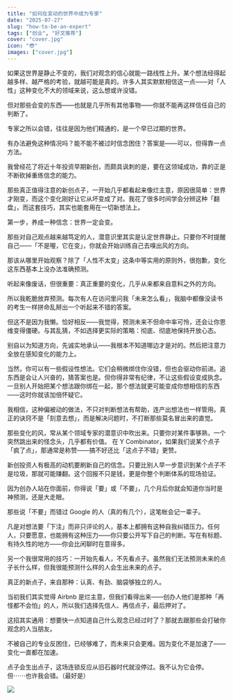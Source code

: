 ```yaml
---
title: "如何在变动的世界中成为专家"
date: "2025-07-27"
slug: "how-to-be-an-expert"
tags: ["创业", "好文推荐"]
cover: "cover.jpg"
icon: "😎"
images: ["cover.jpg"]
---
```

如果这世界是静止不变的，我们对观念的信心就能一路线性上升。某个想法经得起越多样、越严格的考验，就越可能是真的。许多人其实默默相信这一点——对「人性」这种变化不大的领域来说，这么想或许没错。



但对那些会变的东西——也就是几乎所有其他事物——你就不能再这样信任自己的判断了。



专家之所以会错，往往是因为他们精通的，是一个早已过期的世界。



有办法避免这种情况吗？能不能不被过时信念困住？答案是——可以，但得靠一点方法。



我曾经花了将近十年投资早期新创，而颇具讽刺的是，要在这领域成功，靠的正是不断砍掉重练信念的能力。



那些真正值得注意的新创点子，一开始几乎都看起来像烂主意，原因很简单：世界才刚变，而这个变化刚好让它从坏变成了对。我花了很多时间学会分辨这种「翻盘」，而这套技巧，其实也能套用在一切新想法上。



第一步，养成一种信念：世界一定会变。



那些对自己观点越来越笃定的人，潜意识里其实是认定世界静止。只要你不时提醒自己——「不是喔，它在变」，你就会开始训练自己去嗅出风的方向。



那该从哪里开始观察？除了「人性不太变」这条中等实用的原则外，很抱歉，变化这东西基本上没办法准确预测。



听起来像废话，但很重要：真正重要的变化，几乎从来都来自意料之外的方向。



所以我乾脆放弃预测。每次有人在访问里问我「未来怎么看」，我脑中都像没读书的考生一样拼命乱掰出一个听起来不错的答案。



但这不是因为我懒。恰好相反——我觉得，预测未来不但命中率可怜，还会让你思维变得僵硬。与其乱猜，不如选择更实际的策略：彻底、彻底地保持开放心态。



别自以为知道方向，先诚实地承认——我根本不知道哪边才是对的。然后把注意力全放在感知变化的能力上。



当然，你可以有一些假设性想法。它们会稍微绑住你没错，但也会驱动你前进。追东西是会让人兴奋的，猜答案也是。但你得非常有纪律，不让这些假设变成执念。
一旦别人开始把某个想法跟你绑在一起，那个想法就更可能变成你想相信的东西——这时你就该加倍怀疑它。



我相信，这种偏被动的做法，不只对判断想法有帮助，连产出想法也一样管用。真正的诀窍不是「刻意去想」，而是解决问题时，不打断那些莫名冒出来的直觉。



那些变化的风，常从某个领域专家的潜意识中吹出来。只要你对某件事够熟，一个突然跳出来的怪念头，几乎都有价值。
在 Y Combinator，如果我们说某个点子「疯了点」，那通常是称赞——搞不好还比「这点子不错」更赞。



新创投资人有极高的动机要刷新自己的信念。只要比别人早一步意识到某个点子不是垃圾，那就可能赚翻。这个回报不只是钱，更是你整个判断体系的现场验证。



因为创办人站在你面前，你得说「要」或「不要」，几个月后你就会知道你当时是神预测，还是大走眼。



那些说「不要」而错过 Google 的人（真的有几个），这笔帐会记一辈子。



凡是对想法要「下注」而非只评论的人，基本上都拥有这种自我纠错压力。任何人，只要愿意，也能拥有这种压力——你只要公开写下自己的判断。写在有标题、有持久性的地方——你会比闲聊时在意得多。



另一个我很常用的技巧：一开始先看人，不先看点子。虽然我们无法预测未来的点子长什么样，但我很能预测什么样的人会生出未来的点子。



真正的新点子，来自那种：认真、有劲、脑袋够独立的人。



当初我们其实觉得 Airbnb 是烂主意，但我们看得出来——创办人他们是那种「再怪都不会怕」的人，所以我们选择先信人、再信点子，最后押对了。



这招其实通用：想要快一点知道自己什么观念已经过时了？那就去跟那些会打破你观念的人当朋友。



不被自己的专业反困住，已经够难了，而未来只会更难。因为变化不是加速了——变化一直都在加速。



点子会生出点子，这场连锁反应从旧石器时代就没停过。我不认为它会停。
但⋯⋯也许我会错。（最好是）




![](https://prod-files-secure.s3.us-west-2.amazonaws.com/112d0858-5090-4d34-a606-b75eb8d65fd2/46476355-9cf3-4e99-9b7a-3531bc426380/1000202064.png?X-Amz-Algorithm=AWS4-HMAC-SHA256&X-Amz-Content-Sha256=UNSIGNED-PAYLOAD&X-Amz-Credential=ASIAZI2LB4662FB346YU%2F20250904%2Fus-west-2%2Fs3%2Faws4_request&X-Amz-Date=20250904T171143Z&X-Amz-Expires=3600&X-Amz-Security-Token=IQoJb3JpZ2luX2VjEPn%2F%2F%2F%2F%2F%2F%2F%2F%2F%2FwEaCXVzLXdlc3QtMiJGMEQCIHNbHBYCMCTE7dlWmF%2BniO95LkJzzjQgpV4FPojzWTueAiBZBnFKwoUZMfUAwSR%2BRyBdF9IrEkmvEX%2BcXcBP6eFBnir%2FAwhiEAAaDDYzNzQyMzE4MzgwNSIMhUaMOa9aWW8gb7AcKtwDoeOWDM2rGs7U8szhqzOwJRpx2dv1vzDkCpXcYLLHoR3fiKhU9ucpnddrvbghVtxBw7Axt1h%2FtZF%2FcHaCVHR2N9gB4TX2XPeUGsMS5hU%2BVOmBA0yJSCX%2BOZz%2FwY0FyVMIoYilHWhhpWugBRmbJcCgRICZvI9H3SpOxuReK8NZGBCUm5gHdyy28YJr2j2PcOaWtj7o4%2BD7Rrvs9%2Faj9oMtBEeuHSk4F3pwnrsx%2Bk1SO2CFqQpgonviT14YZdJhj%2BGHxA0oV7fPYPj%2BE%2Bri7x1faxH29No%2BgrwPVtTeMwdvj0Ywx8LitYFDsGkdBqe9HaW2%2BYe98Yrye01byXdW9Hc0tM%2Bse1%2FsCunM5crZrO%2BnPipoATpn1hx9lNTQgdutTjoCTrlK1EM98VR376a1wmeL8tI4ljPJxFVSTRPmAfQo0prUr7pDy7GhXPF0l41AboSDH7e7JUJuZTotDXQWoFZT0lG5fDN27wgtAtQvyPIu4hWWuvZ5hPZqJhnNl2BN3k0eajvGALFPceVulIt59vAwIq3GWFd2jqw%2BGbtBGaLfWiPd0eqo2fq2%2B29EdXGDfO19rVfkXIflMcgb5sKnhH4tPQnVwg4iEd%2F81Hj1xxLpIDR1R%2FIAdhYcq%2Frvu4Qw943nxQY6pgEwnJClkksy8skVdjWHvK8By0Ey%2BFXl%2BUOU1tu3FrF%2F3AS0r1ZHR481YYtmnQ11WAYbvMsCH6cUTTBZdE%2B4aquWtRXy3QxYM5nkrV87TztMiBc3XqNsAqp%2BuAA6yOglRutknukNcyhb%2B6XleZUxwv%2BbX5IEiK0Vr544kJFolLf6WoCSEqJvyyqNoSrm1Q5JwZGrM9ZPMoInRUG7mUkJjkpSUtgzOi9y&X-Amz-Signature=9d0d86091515ba694f869e5e3501fb1605461fa332cac15b36c8c3b7143193b8&X-Amz-SignedHeaders=host&x-amz-checksum-mode=ENABLED&x-id=GetObject)

